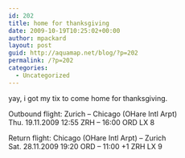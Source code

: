 ```yaml
---
id: 202
title: home for thanksgiving
date: 2009-10-19T10:25:02+00:00
author: mpackard
layout: post
guid: http://aquamap.net/blog/?p=202
permalink: /?p=202
categories:
  - Uncategorized
---
```

yay, i got my tix to come home for thanksgiving.

Outbound flight: Zurich &#8211; Chicago (OHare Intl Arpt)  
Thu. 19.11.2009 12:55 ZRH &#8211; 16:00 ORD LX 8 

Return flight: Chicago (OHare Intl Arpt) &#8211; Zurich  
Sat. 28.11.2009 19:20 ORD &#8211; 11:00 +1 ZRH LX 9